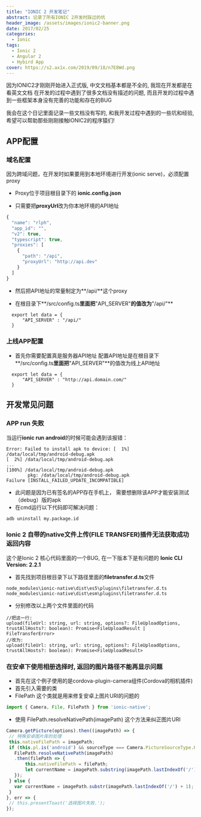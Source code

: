 ```yaml
---
title: "IONIC 2 开发笔记"
abstract: 记录了所有IONIC 2开发时踩过的坑
header_image: /assets/images/ionic2-banner.png
date: 2017/02/25
categories:
  - Ionic
tags:
  - Ionic 2
  - Angular 2
  - Hybird App
cover: https://s2.ax1x.com/2019/09/18/n7E8Wd.png
---
```


因为IONIC2才刚刚开始进入正式版, 中文文档基本都是不全的, 我现在开发都是在看英文文档
在开发的过程中遇到了很多文档没有描述的问题, 而且开发的过程中遇到一些框架本身没有完善的功能和存在的BUG

我会在这个日记里面记录一些文档没有写的, 和我开发过程中遇到的一些坑和经验, 希望可以帮助那些刚刚接触IONIC2的程序猿们!

## APP配置

### 域名配置
因为跨域问题，在开发时如果要用到本地环境进行开发(ionic serve)，必须配置proxy
- Proxy位于项目根目录下的 **ionic.config.json**
+ 只需要把**proxyUrl**改为你本地环境的API地址

```javascript
{
  "name": "rlph",
  "app_id": "",
  "v2": true,
  "typescript": true,
  "proxies": [
    {
      "path": "/api",
      "proxyUrl": "http://api.dev"
    }
  ]
}
```

+ 然后把API地址的常量制定为**/api/**这个proxy
- 在根目录下**/src/config.ts**里面把**"API_SERVER"**的值改为**"/api/"**

```
  export let data = {
      "API_SERVER" : "/api/"
  }
```


### 上线APP配置
+ 首先你需要配置真是服务器API地址
配置API地址是在根目录下**/src/config.ts**里面把**"API_SERVER"**的值改为线上API地址

```
  export let data = {
      "API_SERVER" : "http://api.domain.com/"
  }
```

## 开发常见问题

### APP run 失败
当运行**ionic run android**的时候可能会遇到该报错：

```
Error: Failed to install apk to device: [  1%] /data/local/tmp/android-debug.apk
[  2%] /data/local/tmp/android-debug.apk
...
[100%] /data/local/tmp/android-debug.apk
        pkg: /data/local/tmp/android-debug.apk
Failure [INSTALL_FAILED_UPDATE_INCOMPATIBLE]
```

- 此问题是因为已有签名的APP存在手机上， 需要想删除该APP才能安装测试（debug）版的apk
- 在cmd运行以下代码即可解决问题：

```
adb uninstall my.package.id
```


### Ionic 2 自带的native文件上传(FILE TRANSFER)插件无法获取成功返回内容
这个是Ionic 2 核心代码里面的一个BUG, 在一下版本下是有问题的
**Ionic CLI Version: 2.2.1**
- 首先找到项目根目录下以下路径里面的**filetransfer.d.ts**文件

```
node_modules\ionic-native\dist\es5\plugins\filetransfer.d.ts
node_modules\ionic-native\dist\esm\plugins\filetransfer.d.ts
```

- 分别修改以上两个文件里面的代码

```
//把这一行:
upload(fileUrl: string, url: string, options?: FileUploadOptions, trustAllHosts?: boolean): Promise<FileUploadResult | FileTransferError>
//改为: 
upload(fileUrl: string, url: string, options?: FileUploadOptions, trustAllHosts?: boolean): Promise<FileUploadResult>
```


### 在安卓下使用相册选择时, 返回的图片路径不能再显示问题
- 首先在这个例子使用的是cordova-plugin-camera组件(Cordova的相机插件)
- 首先引入需要的类
- FilePath 这个类就是用来修复安卓上图片URI的问题的

```typescript
import { Camera, File, FilePath } from 'ionic-native';
```

- 使用 FilePath.resolveNativePath(imagePath) 这个方法来纠正图片URI

```typescript
Camera.getPicture(options).then((imagePath) => {
 // 特殊安卓图片库的处理
 this.nativeFilePath = imagePath;
 if (this.pl.is('android') && sourceType === Camera.PictureSourceType.PHOTOLIBRARY) {
   FilePath.resolveNativePath(imagePath)
   .then(filePath => {
       this.nativeFilePath = filePath;
       let currentName = imagePath.substring(imagePath.lastIndexOf('/') + 1, imagePath.lastIndexOf('?'));
   });
 } else {
   var currentName = imagePath.substr(imagePath.lastIndexOf('/') + 1);
 }
}, err => {
 // this.presentToast('选择图片失败.');
});
```

